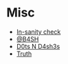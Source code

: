 # Misc

- [In-sanity check](In-sanity%20check/)
- [@B4SH](%40B4SH/)
- [D0ts N D4sh3s](D0ts%20N%20D4sh3s/)
- [Truth](Truth/)
